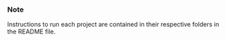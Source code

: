 ### Note

Instructions to run each project are contained in their respective folders in the README file.
